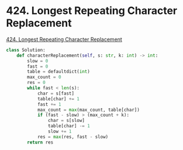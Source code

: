 # 424. Longest Repeating Character Replacement

[424. Longest Repeating Character Replacement](https://leetcode.com/problems/longest-repeating-character-replacement/)

```python
class Solution:
    def characterReplacement(self, s: str, k: int) -> int:
        slow = 0
        fast = 0
        table = defaultdict(int)
        max_count = 0
        res = 0
        while fast < len(s):
            char = s[fast]
            table[char] += 1
            fast += 1
            max_count = max(max_count, table[char])
            if (fast - slow) > (max_count + k):
                char = s[slow]
                table[char] -= 1
                slow += 1
            res = max(res, fast - slow)
        return res
```

